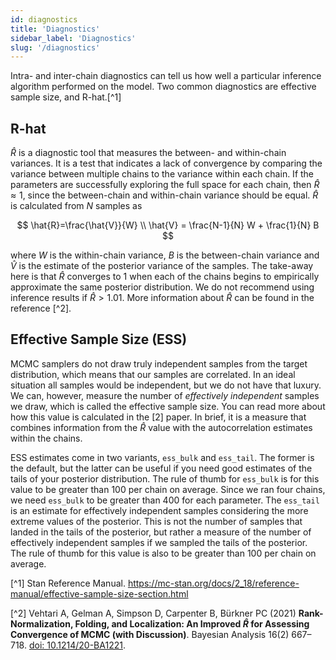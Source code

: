 ```yaml
---
id: diagnostics
title: 'Diagnostics'
sidebar_label: 'Diagnostics'
slug: '/diagnostics'
---
```


Intra- and inter-chain diagnostics can tell us how well a particular inference algorithm performed on the model. Two common diagnostics
are effective sample size, and R-hat.[^1]

## R-hat
$\hat{R}$ is a diagnostic tool that measures the between- and within-chain
variances. It is a test that indicates a lack of convergence by comparing the
variance between multiple chains to the variance within each chain. If the
parameters are successfully exploring the full space for each chain, then
$\hat{R}\approx 1$, since the between-chain and within-chain variance should be
equal. $\hat{R}$ is calculated from $N$ samples as

$$
\hat{R}=\frac{\hat{V}}{W} \\
\hat{V} = \frac{N-1}{N} W + \frac{1}{N} B
$$

where $W$ is the within-chain variance, $B$ is the between-chain variance
and $\hat{V}$ is the estimate of the posterior variance of the samples.
The take-away here is that $\hat{R}$ converges to 1 when each of the chains
begins to empirically approximate the same posterior distribution. We do not
recommend using inference results if $\hat{R}>1.01$. More information
about $\hat{R}$ can be found in the reference [^2].

## Effective Sample Size (ESS)
MCMC samplers do not draw truly independent samples from the target
distribution, which means that our samples are correlated. In an ideal
situation all samples would be independent, but we do not have that luxury. We
can, however, measure the number of _effectively independent_ samples we draw,
which is called the effective sample size. You can read more about how this
value is calculated in the [2] paper. In brief, it
is a measure that combines information from the $\hat{R}$ value with the
autocorrelation estimates within the chains.

ESS estimates come in two variants, `ess_bulk` and `ess_tail`. The former is
the default, but the latter can be useful if you need good estimates of the
tails of your posterior distribution. The rule of thumb for `ess_bulk` is for
this value to be greater than 100 per chain on average. Since we ran four
chains, we need `ess_bulk` to be greater than 400 for each parameter. The
`ess_tail` is an estimate for effectively independent samples considering the
more extreme values of the posterior. This is not the number of samples that
landed in the tails of the posterior, but rather a measure of the number of
effectively independent samples if we sampled the tails of the posterior. The
rule of thumb for this value is also to be greater than 100 per chain on
average.


[^1] Stan Reference Manual. https://mc-stan.org/docs/2_18/reference-manual/effective-sample-size-section.html

[^2] Vehtari A, Gelman A, Simpson D, Carpenter B, Bürkner PC (2021)
   **Rank-Normalization, Folding, and Localization: An Improved $\hat{R}$ for
   Assessing Convergence of MCMC (with Discussion)**. Bayesian Analysis 16(2)
   667–718. [doi: 10.1214/20-BA1221](https://dx.doi.org/10.1214/20-BA1221).
